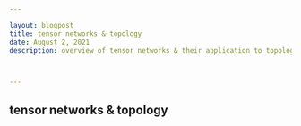```yaml
---

layout: blogpost
title: tensor networks & topology
date: August 2, 2021
description: overview of tensor networks & their application to topological matter



---
```


<h2> tensor networks & topology </h2>

